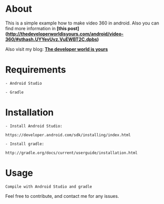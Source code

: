 # About
  This is a simple example how to make video 360 in android. 
  Also you can find more information in **[this post] (http://thedeveloperworldisyours.com/android/video-360/#sthash.UYYevUvz.VuEWBT2C.dpbs)**
  
  Also visit my blog: **[The developer world is yours](http://thedeveloperworldisyours.com/)**
  
# Requirements

    - Android Studio

    - Gradle


# Installation

    - Install Android Studio:

    https://developer.android.com/sdk/installing/index.html

    - Install gradle:

    http://gradle.org/docs/current/userguide/installation.html

# Usage
    Compile with Android Studio and gradle


Feel free to contribute, and contact me for any issues.
